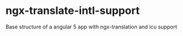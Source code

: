 # ngx-translate-intl-support
Base structure of a angular 5 app with ngx-translation and icu support
